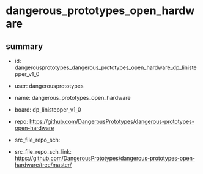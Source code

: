 # dangerous_prototypes_open_hardware
 
## summary 
* id: dangerousprototypes_dangerous_prototypes_open_hardware_dp_linistepper_v1_0
* user: dangerousprototypes
* name: dangerous_prototypes_open_hardware
* board: dp_linistepper_v1_0
* repo: https://github.com/DangerousPrototypes/dangerous-prototypes-open-hardware



* src_file_repo_sch: 
* src_file_repo_sch_link: https://github.com/DangerousPrototypes/dangerous-prototypes-open-hardware/tree/master/





